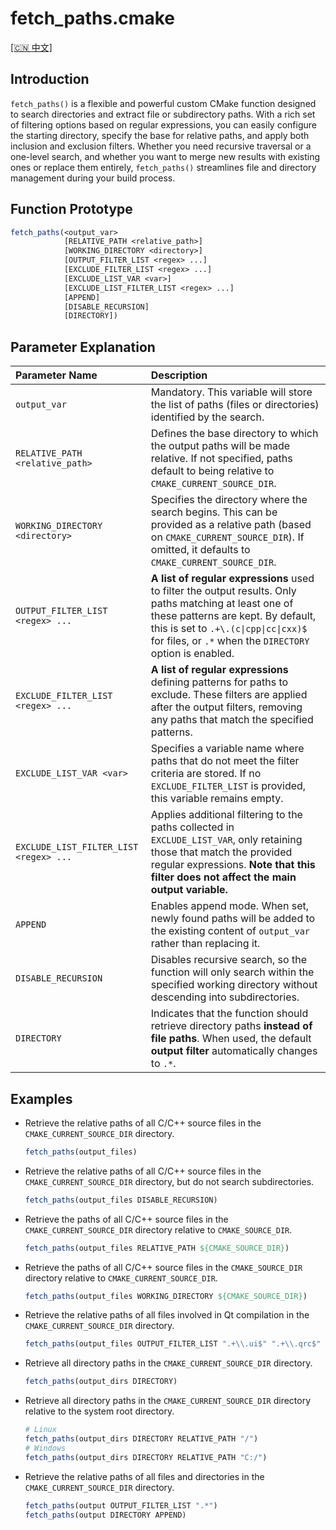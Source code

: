 # fetch_paths.cmake

[[🇨🇳 中文]](README_zh.md)

## Introduction

`fetch_paths()` is a flexible and powerful custom CMake function designed to search directories and extract file or subdirectory paths. With a rich set of filtering options based on regular expressions, you can easily configure the starting directory, specify the base for relative paths, and apply both inclusion and exclusion filters. Whether you need recursive traversal or a one-level search, and whether you want to merge new results with existing ones or replace them entirely, `fetch_paths()` streamlines file and directory management during your build process.

## Function Prototype

```cmake
fetch_paths(<output_var>
            [RELATIVE_PATH <relative_path>]
            [WORKING_DIRECTORY <directory>]
            [OUTPUT_FILTER_LIST <regex> ...]
            [EXCLUDE_FILTER_LIST <regex> ...]
            [EXCLUDE_LIST_VAR <var>]
            [EXCLUDE_LIST_FILTER_LIST <regex> ...]
            [APPEND]
            [DISABLE_RECURSION]
            [DIRECTORY])
```

## Parameter Explanation

| Parameter Name                         | Description                                                  |
| :------------------------------------- | :----------------------------------------------------------- |
| `output_var`                           | Mandatory. This variable will store the list of paths (files or directories) identified by the search. |
| `RELATIVE_PATH <relative_path>`        | Defines the base directory to which the output paths will be made relative. If not specified, paths default to being relative to `CMAKE_CURRENT_SOURCE_DIR`. |
| `WORKING_DIRECTORY <directory>`        | Specifies the directory where the search begins. This can be provided as a relative path (based on `CMAKE_CURRENT_SOURCE_DIR`). If omitted, it defaults to `CMAKE_CURRENT_SOURCE_DIR`. |
| `OUTPUT_FILTER_LIST <regex> ...`       | **A list of regular expressions** used to filter the output results. Only paths matching at least one of these patterns are kept. By default, this is set to `.+\.(c\|cpp\|cc\|cxx)$` for files, or `.*` when the `DIRECTORY` option is enabled. |
| `EXCLUDE_FILTER_LIST <regex> ...`      | **A list of regular expressions** defining patterns for paths to exclude. These filters are applied after the output filters, removing any paths that match the specified patterns. |
| `EXCLUDE_LIST_VAR <var>`               | Specifies a variable name where paths that do not meet the filter criteria are stored. If no `EXCLUDE_FILTER_LIST` is provided, this variable remains empty. |
| `EXCLUDE_LIST_FILTER_LIST <regex> ...` | Applies additional filtering to the paths collected in `EXCLUDE_LIST_VAR`, only retaining those that match the provided regular expressions. **Note that this filter does not affect the main output variable.** |
| `APPEND`                               | Enables append mode. When set, newly found paths will be added to the existing content of `output_var` rather than replacing it. |
| `DISABLE_RECURSION`                    | Disables recursive search, so the function will only search within the specified working directory without descending into subdirectories. |
| `DIRECTORY`                            | Indicates that the function should retrieve directory paths **instead of file paths**. When used, the default **output filter** automatically changes to `.*`. |

## Examples

- Retrieve the relative paths of all C/C++ source files in the `CMAKE_CURRENT_SOURCE_DIR` directory.

  ```cmake
  fetch_paths(output_files)
  ```

- Retrieve the relative paths of all C/C++ source files in the `CMAKE_CURRENT_SOURCE_DIR` directory, but do not search subdirectories.

  ```cmake
  fetch_paths(output_files DISABLE_RECURSION)
  ```

- Retrieve the paths of all C/C++ source files in the `CMAKE_CURRENT_SOURCE_DIR` directory relative to `CMAKE_SOURCE_DIR`.

  ```cmake
  fetch_paths(output_files RELATIVE_PATH ${CMAKE_SOURCE_DIR})
  ```

- Retrieve the paths of all C/C++ source files in the `CMAKE_SOURCE_DIR` directory relative to `CMAKE_CURRENT_SOURCE_DIR`.

  ```cmake
  fetch_paths(output_files WORKING_DIRECTORY ${CMAKE_SOURCE_DIR})
  ```

- Retrieve the relative paths of all files involved in Qt compilation in the `CMAKE_CURRENT_SOURCE_DIR` directory.

  ```cmake
  fetch_paths(output_files OUTPUT_FILTER_LIST ".+\\.ui$" ".+\\.qrc$" ".+\\.(c|cpp|cc|cxx)$" ".+\\.h$")
  ```

- Retrieve all directory paths in the `CMAKE_CURRENT_SOURCE_DIR` directory.

  ```cmake
  fetch_paths(output_dirs DIRECTORY)
  ```

- Retrieve all directory paths in the `CMAKE_CURRENT_SOURCE_DIR` directory relative to the system root directory.

  ```cmake
  # Linux
  fetch_paths(output_dirs DIRECTORY RELATIVE_PATH "/")
  # Windows
  fetch_paths(output_dirs DIRECTORY RELATIVE_PATH "C:/")
  ```

- Retrieve the relative paths of all files and directories in the `CMAKE_CURRENT_SOURCE_DIR` directory.

  ```cmake
  fetch_paths(output OUTPUT_FILTER_LIST ".*")
  fetch_paths(output DIRECTORY APPEND)
  ```
